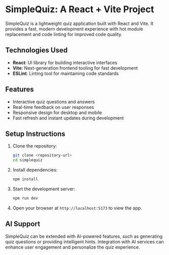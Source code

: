 # SimpleQuiz: A React + Vite Project

SimpleQuiz is a lightweight quiz application built with React and Vite. It provides a fast, modern development experience with hot module replacement and code linting for improved code quality.

## Technologies Used

- **React**: UI library for building interactive interfaces
- **Vite**: Next-generation frontend tooling for fast development
- **ESLint**: Linting tool for maintaining code standards

## Features

- Interactive quiz questions and answers
- Real-time feedback on user responses
- Responsive design for desktop and mobile
- Fast refresh and instant updates during development

## Setup Instructions

1. Clone the repository:
   ```bash
   git clone <repository-url>
   cd simplequiz
   ```
2. Install dependencies:
   ```bash
   npm install
   ```
3. Start the development server:
   ```bash
   npm run dev
   ```
4. Open your browser at `http://localhost:5173` to view the app.

## AI Support

SimpleQuiz can be extended with AI-powered features, such as generating quiz questions or providing intelligent hints. Integration with AI services can enhance user engagement and personalize the quiz experience.
